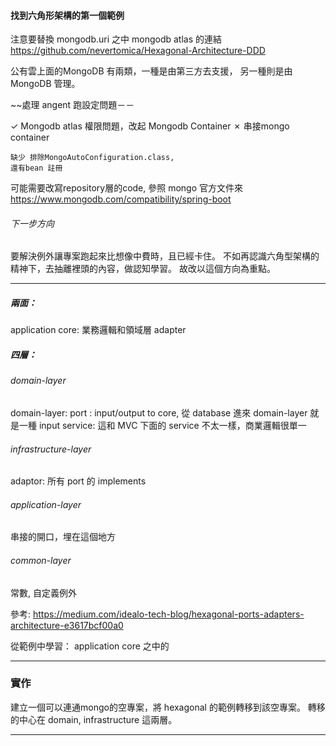 #### 找到六角形架構的第一個範例

注意要替換 mongodb.uri 之中 mongodb atlas 的連結
https://github.com/nevertomica/Hexagonal-Architecture-DDD

公有雲上面的MongoDB 有兩類，一種是由第三方去支援，
另一種則是由 MongoDB 管理。

~~處理 angent 跑設定問題－－

✓ Mongodb atlas  權限問題，改起 Mongodb Container
✗ 串接mongo container
```
缺少 排除MongoAutoConfiguration.class,
還有bean 註冊
```
可能需要改寫repository層的code,  參照 mongo 官方文件來
https://www.mongodb.com/compatibility/spring-boot

###### 下一步方向
要解決例外讓專案跑起來比想像中費時，且已經卡住。
不如再認識六角型架構的精神下，去抽離裡頭的內容，做認知學習。
故改以這個方向為重點。

---

##### 兩面：
application core: 業務邏輯和領域層
adapter

##### 四層：
###### domain-layer
domain-layer:
port : input/output to core, 從 database 進來 domain-layer 就是一種 input
service: 這和 MVC 下面的 service 不太一樣，商業邏輯很單一

###### infrastructure-layer
adaptor: 所有 port 的 implements

###### application-layer
串接的開口，埋在這個地方

###### common-layer
常數, 自定義例外

參考:
https://medium.com/idealo-tech-blog/hexagonal-ports-adapters-architecture-e3617bcf00a0


從範例中學習：
application core 之中的 


---

### 實作

建立一個可以連通mongo的空專案，將 hexagonal 的範例轉移到該空專案。
轉移的中心在 domain, infrastructure 這兩層。


---


